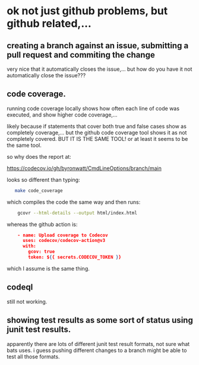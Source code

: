 # ok not just github problems, but github related,...

## creating a branch against an issue, submitting a pull request and commiting the change

very nice that it automatically closes the issue,... but how do you have it not automatically close the issue???

## code coverage.

running code coverage locally shows how often each line of code was executed, and show higher code coverage,... 

likely because if statements that cover both true and false cases show as completely coverage,... but the github code coverage tool shows it as not completely covered.
BUT IT IS THE SAME TOOL!  or at least it seems to be the same tool.

so why does the report at:

https://codecov.io/gh/byronwatt/CmdLineOptions/branch/main

looks so different than typing:
```bash
   make code_coverage
```

which compiles the code the same way and then runs:
```bash
	gcovr --html-details --output html/index.html
```

whereas the github action is:
```json
    - name: Upload coverage to Codecov
      uses: codecov/codecov-action@v3
      with:
        gcov: true
        token: ${{ secrets.CODECOV_TOKEN }}
```
which I assume is the same thing.

## codeql

still not working.

## showing test results as some sort of status using junit test results.

apparently there are lots of different junit test result formats, not sure what bats uses.  i guess pushing different changes to a branch might be able to test all those formats.

